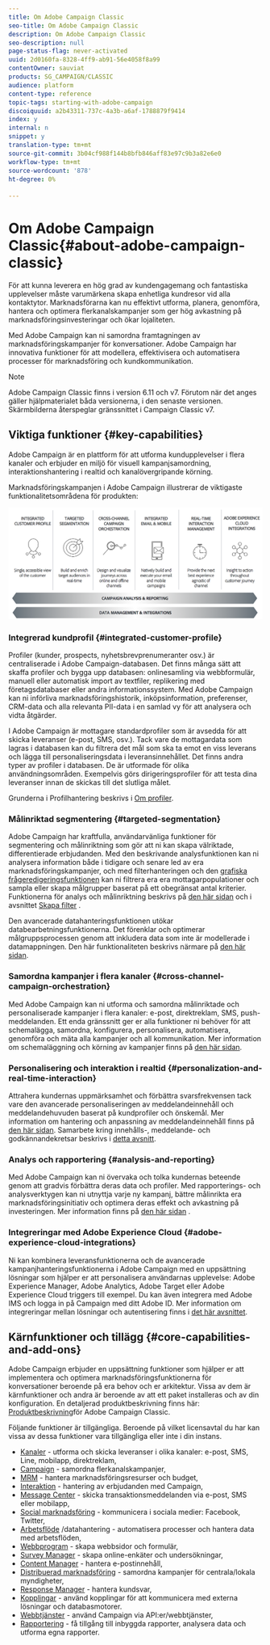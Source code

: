 ```yaml
---
title: Om Adobe Campaign Classic
seo-title: Om Adobe Campaign Classic
description: Om Adobe Campaign Classic
seo-description: null
page-status-flag: never-activated
uuid: 2d0160fa-8328-4ff9-ab91-56e4058f8a99
contentOwner: sauviat
products: SG_CAMPAIGN/CLASSIC
audience: platform
content-type: reference
topic-tags: starting-with-adobe-campaign
discoiquuid: a2b43311-737c-4a3b-a6af-1788879f9414
index: y
internal: n
snippet: y
translation-type: tm+mt
source-git-commit: 3b04cf988f144b8bfb846aff83e97c9b3a82e6e0
workflow-type: tm+mt
source-wordcount: '878'
ht-degree: 0%

---
```



# Om Adobe Campaign Classic{#about-adobe-campaign-classic}

För att kunna leverera en hög grad av kundengagemang och fantastiska upplevelser måste varumärkena skapa enhetliga kundresor vid alla kontaktytor. Marknadsförarna kan nu effektivt utforma, planera, genomföra, hantera och optimera flerkanalskampanjer som ger hög avkastning på marknadsföringsinvesteringar och ökar lojaliteten.

Med Adobe Campaign kan ni samordna framtagningen av marknadsföringskampanjer för konversationer. Adobe Campaign har innovativa funktioner för att modellera, effektivisera och automatisera processer för marknadsföring och kundkommunikation.

>[!NOTE]
>
>Adobe Campaign Classic finns i version 6.11 och v7. Förutom när det anges gäller hjälpmaterialet båda versionerna, i den senaste versionen. Skärmbilderna återspeglar gränssnittet i Campaign Classic v7.

## Viktiga funktioner {#key-capabilities}

Adobe Campaign är en plattform för att utforma kundupplevelser i flera kanaler och erbjuder en miljö för visuell kampanjsamordning, interaktionshantering i realtid och kanalövergripande körning.

Marknadsföringskampanjen i Adobe Campaign illustrerar de viktigaste funktionalitetsområdena för produkten:

![](assets/d_ncs_user_emarketing.png)

### Integrerad kundprofil {#integrated-customer-profile}

Profiler (kunder, prospects, nyhetsbrevprenumeranter osv.) är centraliserade i Adobe Campaign-databasen. Det finns många sätt att skaffa profiler och bygga upp databasen: onlinesamling via webbformulär, manuell eller automatisk import av textfiler, replikering med företagsdatabaser eller andra informationssystem. Med Adobe Campaign kan ni införliva marknadsföringshistorik, inköpsinformation, preferenser, CRM-data och alla relevanta PII-data i en samlad vy för att analysera och vidta åtgärder.

I Adobe Campaign är mottagare standardprofiler som är avsedda för att skicka leveranser (e-post, SMS, osv.). Tack vare de mottagardata som lagras i databasen kan du filtrera det mål som ska ta emot en viss leverans och lägga till personaliseringsdata i leveransinnehållet. Det finns andra typer av profiler i databasen. De är utformade för olika användningsområden. Exempelvis görs dirigeringsprofiler för att testa dina leveranser innan de skickas till det slutliga målet.

Grunderna i Profilhantering beskrivs i [Om profiler](../../platform/using/about-profiles.md).

### Målinriktad segmentering {#targeted-segmentation}

Adobe Campaign har kraftfulla, användarvänliga funktioner för segmentering och målinriktning som gör att ni kan skapa välriktade, differentierade erbjudanden. Med den beskrivande analysfunktionen kan ni analysera information både i tidigare och senare led av era marknadsföringskampanjer, och med filterhanteringen och den [grafiska frågeredigeringsfunktionen](../../platform/using/about-queries-in-campaign.md) kan ni filtrera era era mottagarpopulationer och sampla eller skapa målgrupper baserat på ett obegränsat antal kriterier. Funktionerna för analys och målinriktning beskrivs på [den här sidan](../../reporting/using/about-descriptive-analysis.md) och i avsnittet [Skapa filter](../../platform/using/creating-filters.md) .

Den avancerade datahanteringsfunktionen utökar databearbetningsfunktionerna. Det förenklar och optimerar målgruppsprocessen genom att inkludera data som inte är modellerade i datamappningen. Den här funktionaliteten beskrivs närmare på [den här sidan](../../workflow/using/targeting-data.md#data-management).

### Samordna kampanjer i flera kanaler {#cross-channel-campaign-orchestration}

Med Adobe Campaign kan ni utforma och samordna målinriktade och personaliserade kampanjer i flera kanaler: e-post, direktreklam, SMS, push-meddelanden. Ett enda gränssnitt ger er alla funktioner ni behöver för att schemalägga, samordna, konfigurera, personalisera, automatisera, genomföra och mäta alla kampanjer och all kommunikation. Mer information om schemaläggning och körning av kampanjer finns på [den här sidan](../../campaign/using/setting-up-marketing-campaigns.md).

### Personalisering och interaktion i realtid {#personalization-and-real-time-interaction}

Attrahera kundernas uppmärksamhet och förbättra svarsfrekvensen tack vare den avancerade personaliseringen av meddelandeinnehåll och meddelandehuvuden baserat på kundprofiler och önskemål. Mer information om hantering och anpassning av meddelandeinnehåll finns på [den här sidan](../../delivery/using/about-personalization.md). Samarbete kring innehålls-, meddelande- och godkännandekretsar beskrivs i [detta avsnitt](../../campaign/using/about-marketing-resource-management.md).

### Analys och rapportering {#analysis-and-reporting}

Med Adobe Campaign kan ni övervaka och tolka kundernas beteende genom att gradvis förbättra deras data och profiler. Med rapporterings- och analysverktygen kan ni utnyttja varje ny kampanj, bättre målinrikta era marknadsföringsinitiativ och optimera deras effekt och avkastning på investeringen. Mer information finns på [den här sidan](../../reporting/using/delivery-reports.md) .

### Integreringar med Adobe Experience Cloud {#adobe-experience-cloud-integrations}

Ni kan kombinera leveransfunktionerna och de avancerade kampanjhanteringsfunktionerna i Adobe Campaign med en uppsättning lösningar som hjälper er att personalisera användarnas upplevelse: Adobe Experience Manager, Adobe Analytics, Adobe Target eller Adobe Experience Cloud triggers till exempel. Du kan även integrera med Adobe IMS och logga in på Campaign med ditt Adobe ID. Mer information om integreringar mellan lösningar och autentisering finns i [det här avsnittet](../../integrations/using/about-adobe-id.md).

## Kärnfunktioner och tillägg {#core-capabilities-and-add-ons}

Adobe Campaign erbjuder en uppsättning funktioner som hjälper er att implementera och optimera marknadsföringsfunktionerna för konversationer beroende på era behov och er arkitektur. Vissa av dem är kärnfunktioner och andra är beroende av att ett paket installeras och av din konfiguration. En detaljerad produktbeskrivning finns här: [Produktbeskrivning](https://helpx.adobe.com/legal/product-descriptions/adobe-campaign-classic---product-description.html)för Adobe Campaign Classic.

Följande funktioner är tillgängliga. Beroende på vilket licensavtal du har kan vissa av dessa funktioner vara tillgängliga eller inte i din instans.

* [Kanaler](../../delivery/using/communication-channels.md) - utforma och skicka leveranser i olika kanaler: e-post, SMS, Line, mobilapp, direktreklam,
* [Campaign](../../campaign/using/designing-marketing-campaigns.md) - samordna flerkanalskampanjer,
* [MRM](../../campaign/using/about-marketing-resource-management.md) - hantera marknadsföringsresurser och budget,
* [Interaktion](../../interaction/using/interaction-and-offer-management.md) - hantering av erbjudanden med Campaign,
* [Message Center](../../message-center/using/about-transactional-messaging.md) - skicka transaktionsmeddelanden via e-post, SMS eller mobilapp,
* [Social marknadsföring](../../social/using/about-social-marketing.md) - kommunicera i sociala medier: Facebook, Twitter,
* [Arbetsflöde](../../workflow/using/about-workflows.md) /datahantering - automatisera processer och hantera data med arbetsflöden,
* [Webbprogram](../../web/using/about-web-applications.md) - skapa webbsidor och formulär,
* [Survey Manager](../../web/using/about-surveys.md) - skapa online-enkäter och undersökningar,
* [Content Manager](../../delivery/using/about-content-management.md) - hantera e-postinnehåll,
* [Distribuerad marknadsföring](../../campaign/using/about-distributed-marketing.md) - samordna kampanjer för centrala/lokala myndigheter,
* [Response Manager](../../campaign/using/about-response-manager.md) - hantera kundsvar,
* [Kopplingar](../../platform/using/about-connectors.md) - använd kopplingar för att kommunicera med externa lösningar och databasmotorer.
* [Webbtjänster](../../configuration/using/about-web-services.md) - använd Campaign via API:er/webbtjänster,
* [Rapportering](../../reporting/using/about-adobe-campaign-reporting-tools.md) - få tillgång till inbyggda rapporter, analysera data och utforma egna rapporter.

